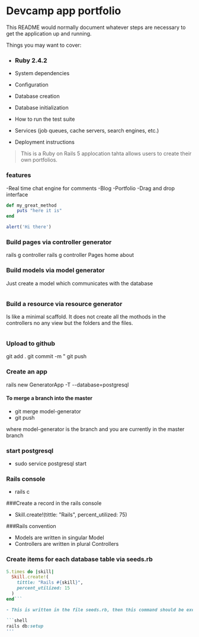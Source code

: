 # Devcamp app portfolio

This README would normally document whatever steps are necessary to get the
application up and running.

Things you may want to cover:

* ### Ruby 2.4.2

* System dependencies

* Configuration

* Database creation

* Database initialization

* How to run the test suite

* Services (job queues, cache servers, search engines, etc.)

* Deployment instructions

>This is a Ruby on Rails 5 applocation tahta allows users to create their own portfolios.

### features

-Real time chat engine for comments
-Blog
-Portfolio
-Drag and drop interface

```ruby
def my_great_method
	puts "here it is"
end
```
```javascript
alert('Hi there')
```
### Build pages via controller generator

rails g controller <controller name> <controller arguments or pages>
rails g controller Pages home about

### Build models via model generator

Just create a model which communicates with the database
```rails g model Skill name:string percentage_utilized:integer
 ```

### Build a resource via resource generator

Is like a minimal scaffold. It does not create all the mothods in the controllers no any view but the folders and the files.
```rails g resource Portfolio title:string subtitle:string body:text main_image:text thumb_image:text
```
### Upload to github

git add .
git commit -m "<message>
git push

### Create an app

rails new GeneratorApp -T --database=postgresql

#### To merge a branch into the master

- git merge model-generator
- git push

where model-generator is the branch and you are currently in the master branch

### start postgresql

- sudo service postgresql start

### Rails console

- rails c

###Create a record in the rails console

- Skill.create!(tittle: "Rails", percent_utilized: 75)

###Rails convention

- Models are written in singular Model
- Controllers are written in plural Controllers

### Create items for each database table via seeds.rb

```ruby
5.times do |skill|
  Skill.create!(
    tittle: "Rails #{skill}",
    percent_utilized: 15
  )
end```

- This is written in the file seeds.rb, then this command should be executed in the prompt shell

```shell
rails db:setup
'''
